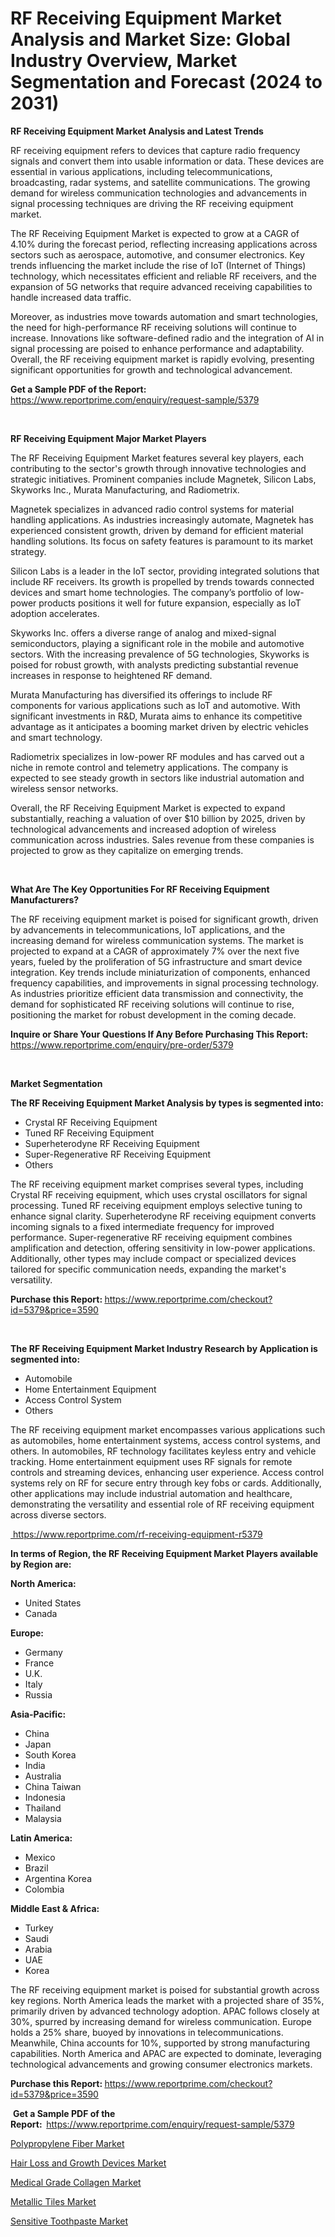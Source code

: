 <p><h1>RF Receiving Equipment Market Analysis and Market Size: Global Industry Overview, Market Segmentation and Forecast (2024 to 2031)</h1></p><p><strong>RF Receiving Equipment Market Analysis and Latest Trends</strong></p>
<p><p>RF receiving equipment refers to devices that capture radio frequency signals and convert them into usable information or data. These devices are essential in various applications, including telecommunications, broadcasting, radar systems, and satellite communications. The growing demand for wireless communication technologies and advancements in signal processing techniques are driving the RF receiving equipment market.</p><p>The RF Receiving Equipment Market is expected to grow at a CAGR of 4.10% during the forecast period, reflecting increasing applications across sectors such as aerospace, automotive, and consumer electronics. Key trends influencing the market include the rise of IoT (Internet of Things) technology, which necessitates efficient and reliable RF receivers, and the expansion of 5G networks that require advanced receiving capabilities to handle increased data traffic.</p><p>Moreover, as industries move towards automation and smart technologies, the need for high-performance RF receiving solutions will continue to increase. Innovations like software-defined radio and the integration of AI in signal processing are poised to enhance performance and adaptability. Overall, the RF receiving equipment market is rapidly evolving, presenting significant opportunities for growth and technological advancement.</p></p>
<p><strong>Get a Sample PDF of the Report:&nbsp;</strong> <a href="https://www.reportprime.com/enquiry/request-sample/5379?utm_campaign=1674&utm_medium=2&utm_source=Github&utm_content=ia&utm_term=27112024&utm_id=rf-receiving-equipment">https://www.reportprime.com/enquiry/request-sample/5379</a></p>
<p>&nbsp;</p>
<p><strong>RF Receiving Equipment Major Market Players</strong></p>
<p><p>The RF Receiving Equipment Market features several key players, each contributing to the sector's growth through innovative technologies and strategic initiatives. Prominent companies include Magnetek, Silicon Labs, Skyworks Inc., Murata Manufacturing, and Radiometrix.</p><p>Magnetek specializes in advanced radio control systems for material handling applications. As industries increasingly automate, Magnetek has experienced consistent growth, driven by demand for efficient material handling solutions. Its focus on safety features is paramount to its market strategy.</p><p>Silicon Labs is a leader in the IoT sector, providing integrated solutions that include RF receivers. Its growth is propelled by trends towards connected devices and smart home technologies. The company’s portfolio of low-power products positions it well for future expansion, especially as IoT adoption accelerates.</p><p>Skyworks Inc. offers a diverse range of analog and mixed-signal semiconductors, playing a significant role in the mobile and automotive sectors. With the increasing prevalence of 5G technologies, Skyworks is poised for robust growth, with analysts predicting substantial revenue increases in response to heightened RF demand.</p><p>Murata Manufacturing has diversified its offerings to include RF components for various applications such as IoT and automotive. With significant investments in R&D, Murata aims to enhance its competitive advantage as it anticipates a booming market driven by electric vehicles and smart technology.</p><p>Radiometrix specializes in low-power RF modules and has carved out a niche in remote control and telemetry applications. The company is expected to see steady growth in sectors like industrial automation and wireless sensor networks.</p><p>Overall, the RF Receiving Equipment Market is expected to expand substantially, reaching a valuation of over $10 billion by 2025, driven by technological advancements and increased adoption of wireless communication across industries. Sales revenue from these companies is projected to grow as they capitalize on emerging trends.</p></p>
<p>&nbsp;</p>
<p><strong>What Are The Key Opportunities For RF Receiving Equipment Manufacturers?</strong></p>
<p><p>The RF receiving equipment market is poised for significant growth, driven by advancements in telecommunications, IoT applications, and the increasing demand for wireless communication systems. The market is projected to expand at a CAGR of approximately 7% over the next five years, fueled by the proliferation of 5G infrastructure and smart device integration. Key trends include miniaturization of components, enhanced frequency capabilities, and improvements in signal processing technology. As industries prioritize efficient data transmission and connectivity, the demand for sophisticated RF receiving solutions will continue to rise, positioning the market for robust development in the coming decade.</p></p>
<p><strong>Inquire or Share Your Questions If Any Before Purchasing This Report:</strong> <a href="https://www.reportprime.com/enquiry/pre-order/5379?utm_campaign=1674&utm_medium=2&utm_source=Github&utm_content=ia&utm_term=27112024&utm_id=rf-receiving-equipment">https://www.reportprime.com/enquiry/pre-order/5379</a></p>
<p>&nbsp;</p>
<p><strong>Market Segmentation</strong></p>
<p><strong>The RF Receiving Equipment Market Analysis by types is segmented into:</strong></p>
<p><ul><li>Crystal RF Receiving Equipment</li><li>Tuned RF Receiving Equipment</li><li>Superheterodyne RF Receiving Equipment</li><li>Super-Regenerative RF Receiving Equipment</li><li>Others</li></ul></p>
<p><p>The RF receiving equipment market comprises several types, including Crystal RF receiving equipment, which uses crystal oscillators for signal processing. Tuned RF receiving equipment employs selective tuning to enhance signal clarity. Superheterodyne RF receiving equipment converts incoming signals to a fixed intermediate frequency for improved performance. Super-regenerative RF receiving equipment combines amplification and detection, offering sensitivity in low-power applications. Additionally, other types may include compact or specialized devices tailored for specific communication needs, expanding the market's versatility.</p></p>
<p><strong>Purchase this Report:&nbsp;</strong><a href="https://www.reportprime.com/checkout?id=5379&price=3590&utm_campaign=1674&utm_medium=2&utm_source=Github&utm_content=ia&utm_term=27112024&utm_id=rf-receiving-equipment">https://www.reportprime.com/checkout?id=5379&price=3590</a></p>
<p>&nbsp;</p>
<p><strong>The RF Receiving Equipment Market Industry Research by Application is segmented into:</strong></p>
<p><ul><li>Automobile</li><li>Home Entertainment Equipment</li><li>Access Control System</li><li>Others</li></ul></p>
<p><p>The RF receiving equipment market encompasses various applications such as automobiles, home entertainment systems, access control systems, and others. In automobiles, RF technology facilitates keyless entry and vehicle tracking. Home entertainment equipment uses RF signals for remote controls and streaming devices, enhancing user experience. Access control systems rely on RF for secure entry through key fobs or cards. Additionally, other applications may include industrial automation and healthcare, demonstrating the versatility and essential role of RF receiving equipment across diverse sectors.</p></p>
<p><a href="https://www.reportprime.com/rf-receiving-equipment-r5379?utm_campaign=1674&utm_medium=2&utm_source=Github&utm_content=ia&utm_term=27112024&utm_id=rf-receiving-equipment">&nbsp;https://www.reportprime.com/rf-receiving-equipment-r5379</a></p>
<p><strong>In terms of Region, the RF Receiving Equipment Market Players available by Region are:</strong></p>
<p>
    <p> <strong> North America: </strong>
        <ul>
            <li>United States</li>
            <li>Canada</li>
        </ul>
        </p> 
    <p> <strong> Europe: </strong>
        <ul>
            <li>Germany</li>
            <li>France</li>
            <li>U.K.</li>
            <li>Italy</li>
            <li>Russia</li>
        </ul>
        </p> 
    <p> <strong> Asia-Pacific: </strong>
        <ul>
            <li>China</li>
            <li>Japan</li>
            <li>South Korea</li>
            <li>India</li>
            <li>Australia</li>
            <li>China Taiwan</li>
            <li>Indonesia</li>
            <li>Thailand</li>
            <li>Malaysia</li>
        </ul>
        </p> 
    <p> <strong> Latin America: </strong>
        <ul>
            <li>Mexico</li>
            <li>Brazil</li>
            <li>Argentina Korea</li>
            <li>Colombia</li>
        </ul>
        </p> 
    <p> <strong> Middle East & Africa: </strong>
        <ul>
            <li>Turkey</li>
            <li>Saudi</li>
            <li>Arabia</li>
            <li>UAE</li>
            <li>Korea</li>
        </ul>
    </p>
    </p>
<p><p>The RF receiving equipment market is poised for substantial growth across key regions. North America leads the market with a projected share of 35%, primarily driven by advanced technology adoption. APAC follows closely at 30%, spurred by increasing demand for wireless communication. Europe holds a 25% share, buoyed by innovations in telecommunications. Meanwhile, China accounts for 10%, supported by strong manufacturing capabilities. North America and APAC are expected to dominate, leveraging technological advancements and growing consumer electronics markets.</p></p>
<p><strong>Purchase this Report: </strong><a href="https://www.reportprime.com/checkout?id=5379&price=3590&utm_campaign=1674&utm_medium=2&utm_source=Github&utm_content=ia&utm_term=27112024&utm_id=rf-receiving-equipment">https://www.reportprime.com/checkout?id=5379&price=3590</a></p>
<p>&nbsp;<strong>Get a Sample PDF of the Report:&nbsp;&nbsp;</strong><a href="https://www.reportprime.com/enquiry/request-sample/5379?utm_campaign=1674&utm_medium=2&utm_source=Github&utm_content=ia&utm_term=27112024&utm_id=rf-receiving-equipment">https://www.reportprime.com/enquiry/request-sample/5379</a></p>
<p><strong></strong></p>
<p><p><a href="https://www.linkedin.com/pulse/polypropylene-fiber-market-global-regional-analysis-focus-q1a1f?utm_campaign=1674&utm_medium=2&utm_source=Github&utm_content=ia&utm_term=27112024&utm_id=rf-receiving-equipment">Polypropylene Fiber Market</a></p><p><a href="https://issuu.com/reportprime-2/docs/hair-loss-and-growth-devices-market_815fe053bdaf62?utm_campaign=1674&utm_medium=2&utm_source=Github&utm_content=ia&utm_term=27112024&utm_id=rf-receiving-equipment">Hair Loss and Growth Devices Market</a></p><p><a href="https://issuu.com/reportprime-2/docs/medical-grade-collagen-market-size-_8e09d575239254?utm_campaign=1674&utm_medium=2&utm_source=Github&utm_content=ia&utm_term=27112024&utm_id=rf-receiving-equipment">Medical Grade Collagen Market</a></p><p><a href="https://www.linkedin.com/pulse/metallic-tiles-market-research-sales-establishments-employment-e8stf?utm_campaign=1674&utm_medium=2&utm_source=Github&utm_content=ia&utm_term=27112024&utm_id=rf-receiving-equipment">Metallic Tiles Market</a></p><p><a href="https://www.linkedin.com/pulse/regional-development-deployment-production-cost-sensitive-f2dgf?utm_campaign=1674&utm_medium=2&utm_source=Github&utm_content=ia&utm_term=27112024&utm_id=rf-receiving-equipment">Sensitive Toothpaste Market</a></p></p>